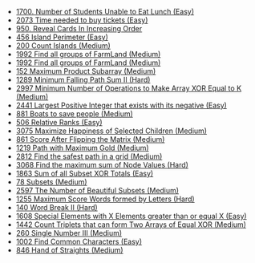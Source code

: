 - [1700. Number of Students Unable to Eat Lunch (Easy)](../Year/2024/April/1700_Number_of_Students_Unable_to_Eat_Lunch_(Easy).cpp)
- [2073 Time needed to buy tickets (Easy)](../Year/2024/April/2073_Time_Needed_to_buy_tickets_(Easy).cpp)
- [950. Reveal Cards In Increasing Order](../Year/2024/April/950_Reveal_Cards_In_Increasing_Order_(Medium).cpp)
- [456 Island Perimeter (Easy)](../Year/2024/April/456_Island_Perimeter_(Easy).cpp)
- [200 Count Islands (Medium)](../Year/2024/April/200_Count_Islands_(Medium).cpp)
- [1992 Find all groups of FarmLand (Medium)](../Year/2024/April/1992_Find_All_Groups_Of_FarmLand_(Medium).cpp)
- [1992 Find all groups of FarmLand (Medium)](../Year/2024/April/1992_Find_All_Groups_Of_FarmLand_(Medium).cpp)
- [152 Maximum Product Subarray (Medium)](../Year/2024/April/152_Maximum_Product_Subarray_(Medium).cpp)
- [1289 Minimum Falling Path Sum II (Hard)](../Year/2024/April/1289_Minimum_Falling_Path_Sum_II_(Hard).cpp)
- [2997 Minimum Number of Operations to Make Array XOR Equal to K (Medium)](../Year/2024/April/2997_Minimum_Number_Of_Operations_To_Make_Array_XOR_Equal_to_K_(Medium).cpp)
- [2441 Largest Positive Integer that exists with its negative (Easy)](../Year/2024/May/2441_Largest_Positive_Integer_That_Exists_With_Its_Negative_(Easy).cpp)
- [881 Boats to save people (Medium)](../Year/2024/May/881_Boats_to_save_people_(Medium).cpp)
- [506 Relative Ranks (Easy)](../Year/2024/May/506_Relative_Ranks_(Easy).cpp)
- [3075 Maximize Happiness of Selected Children (Medium)](../Year/2024/May/3075_Maximize_Happiness_Of_Selected_Children_(Medium).cpp)
- [861 Score After Flipping the Matrix (Medium)](../Year/2024/May/861_Score_After_Flipping_The_Matrix_(Medium).cpp)
- [1219 Path with Maximum Gold (Medium)](../Year/2024/May/1219_Path_with_Maximum_Gold_(Medium).cpp)
- [2812 Find the safest path in a grid (Medium)](../Year/2024/May/2812_Find_the_safest_path_in_a_grid_(Medium).cpp)
- [3068 Find the maximum sum of Node Values (Hard)](../Year/2024/May/3068_Find_the_maximum_sum_of_Node_Values_(Hard).cpp)
- [1863 Sum of all Subset XOR Totals (Easy)](../Year/2024/May/1863_Sum_of_all_subset_XOR_totals_(Easy).cpp)
- [78 Subsets (Medium)](../Year/2024/May/78_Subsets_(Medium).cpp)
- [2597 The Number of Beautiful Subsets (Medium)](../Year/2024/May/2597_Number_of_Beautiful_Subsets_(Medium).cpp)
- [1255 Maximum Score Words formed by Letters (Hard)](../Year/2024/May/1255_Maximum_Score_Words_Formed_By_Letters_(Hard).cpp)
- [140 Word Break II (Hard)](../Year/2024/May/140_Word_Break_II_(Hard).cpp)
- [1608 Special Elements with X Elements greater than or equal X (Easy)](../Year/2024/May/1608_Special_Elements_with_X_Elements_greater_than_or_equal_X_(Easy).cpp)
- [1442 Count Triplets that can form Two Arrays of Equal XOR (Medium)](../Year/2024/May/1442_Count_Triplets_that_can_form_Two_Arrays_of_Equal_XOR_(Medium).cpp)
- [260 Single Number III (Medium)](../Year/2024/May/260_Single_number_III_(Medium).cpp)
- [1002 Find Common Characters (Easy)](../Year/2024/June/1002_Find_Common_Characters_(Easy).cpp)
- [846 Hand of Straights (Medium)](../Year/2024/June/846_Hand_of_Straights_(Medium).cpp)
